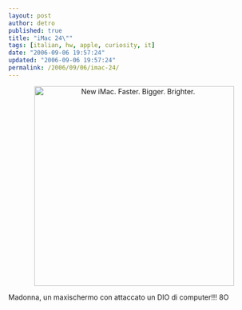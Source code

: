 ```yaml
---
layout: post
author: detro
published: true
title: "iMac 24\""
tags: [italian, hw, apple, curiosity, it]
date: "2006-09-06 19:57:24"
updated: "2006-09-06 19:57:24"
permalink: /2006/09/06/imac-24/
---
```


<div align="center"><a href="http://www.apple.com/imac/"><img src="http://images.apple.com/imac/images/indextop20060906.jpg" alt="New iMac. Faster. Bigger. Brighter." width="400"/></a></div>

Madonna, un maxischermo con attaccato un DIO di computer!!! 8O 
